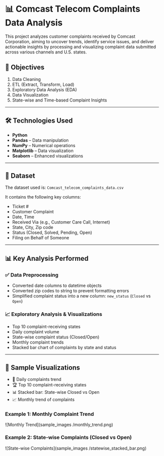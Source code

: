 # 📊 Comcast Telecom Complaints Data Analysis

This project analyzes customer complaints received by Comcast Corporation, aiming to uncover trends, identify service issues, and deliver actionable insights by processing and visualizing complaint data submitted across various channels and U.S. states.

## 📌 Objectives

1. Data Cleaning  
2. ETL (Extract, Transform, Load)  
3. Exploratory Data Analysis (EDA)  
4. Data Visualization  
5. State-wise and Time-based Complaint Insights  

---

## 🛠️ Technologies Used

- **Python**  
- **Pandas** – Data manipulation  
- **NumPy** – Numerical operations  
- **Matplotlib** – Data visualization  
- **Seaborn** – Enhanced visualizations  

---

## 📁 Dataset

The dataset used is: `Comcast_telecom_complaints_data.csv`

It contains the following key columns:

- Ticket #
- Customer Complaint
- Date, Time
- Received Via (e.g., Customer Care Call, Internet)
- State, City, Zip code
- Status (Closed, Solved, Pending, Open)
- Filing on Behalf of Someone

---

## 📊 Key Analysis Performed

### ✅ Data Preprocessing

- Converted date columns to datetime objects
- Converted zip codes to string to prevent formatting errors
- Simplified complaint status into a new column: `new_status` (`Closed` vs `Open`)

### 📈 Exploratory Analysis & Visualizations

- Top 10 complaint-receiving states 
- Daily complaint volume
- State-wise complaint status (Closed/Open)
- Monthly complaint trends
- Stacked bar chart of complaints by state and status
---
## 📸 Sample Visualizations

- 📅 Daily complaints trend  
- 🏆 Top 10 complaint-receiving states  
- 📊 Stacked bar: State-wise Closed vs Open  
- 📈 Monthly trend of complaints

### Example 1: Monthly Complaint Trend

![Monthly Trend](sample_images /monthly_trend.png)

### Example 2: State-wise Complaints (Closed vs Open)

![State-wise Complaints](sample_images /statewise_stacked_bar.png)
